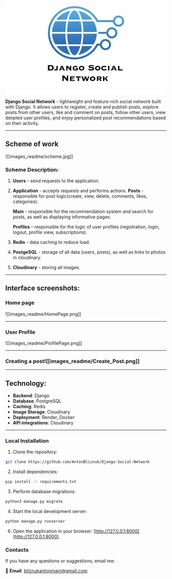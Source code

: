 
![Django Social Network Logo](images_readme/logo.jpg)

**Django Social Network** - lightweight and feature-rich social network built with Django. It allows users to register, create and publish posts, explore posts from other users, like and comment on posts, follow other users, view detailed user profiles, and enjoy personalized post recommendations based on their activity.

---
## **Scheme of work**
![[images_readme/scheme.jpg]]
### Scheme Description:
1. **Users** - send requests to the application.
2. **Application** - accepts requests and performs actions.
	**Posts** - responsible for post logic(create, view, delete, comments, likes, categories).
	
	**Main** -  responsible for the recommendation system and search for posts, as well as displaying informative pages.
	
	**Profiles** - responsible for the logic of user profiles (registration, login, logout, profile view, subscriptions).
	
3. **Redis** - data caching to reduce load.
4. **PostgeSQL** - storage of all data (users, posts), as well as links to photos in cloudinary.
5. **Cloudinary** - storing all images.

---
## **Interface screenshots:**
### **Home page**
![[images_readme/HomePage.png]]

---
### **User Profile**
![[images_readme/ProfilePage.png]]

----
### **Creating a post**![[images_readme/Create_Post.png]]
---

## **Technology:**
- **Backend**: Django  
- **Database**: PostgreSQL  
- **Caching**: Redis  
- **Image Storage**: Cloudinary  
- **Deployment**: Render, Docker  
- **API integrations**: Cloudinary

---
### **Local Installation**
1. Clone the repository:
```bash
git clone https://github.com/AntonBliznuk/Django-Social-Network
```

2. Install dependencies:
```bash
pip install -r requirements.txt
```

3. Perform database migrations:
```bash
python3 manage.py migrate
```

4. Start the local development server:
```bash
python manage.py runserver
```

6. Open the application in your browser: [http://127.0.0.1:8000](http://127.0.0.1:8000).


### **Contacts**
If you have any questions or suggestions, email me:

📧 **Email**: bliznukantonmain@gmail.com
